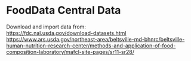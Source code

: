 # FoodData Central Data

Download and import data from:  
https://fdc.nal.usda.gov/download-datasets.html  
https://www.ars.usda.gov/northeast-area/beltsville-md-bhnrc/beltsville-human-nutrition-research-center/methods-and-application-of-food-composition-laboratory/mafcl-site-pages/sr11-sr28/
